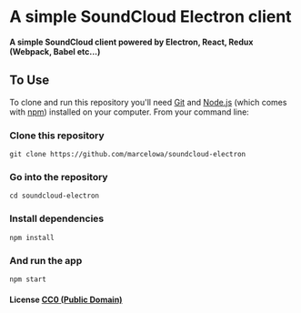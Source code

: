 # A simple SoundCloud Electron client

**A simple SoundCloud client powered by Electron, React, Redux (Webpack, Babel etc...)**

## To Use

To clone and run this repository you'll need [Git](https://git-scm.com) and [Node.js](https://nodejs.org/en/download/) (which comes with [npm](http://npmjs.com)) installed on your computer. From your command line:

### Clone this repository
```git clone https://github.com/marcelowa/soundcloud-electron```
  
### Go into the repository
```cd soundcloud-electron```  

### Install dependencies
```npm install```  

### And run the app
```npm start```

#### License [CC0 (Public Domain)](LICENSE.md)
